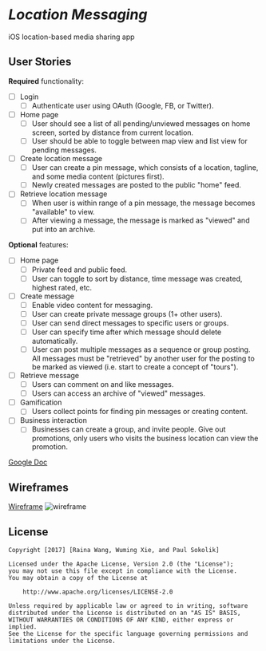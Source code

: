 # *Location Messaging*

iOS location-based media sharing app

## User Stories

**Required** functionality:

- [ ] Login
   - [ ] Authenticate user using OAuth (Google, FB, or Twitter).
- [ ] Home page
   - [ ] User should see a list of all pending/unviewed messages on home screen, sorted by distance from current location.
   - [ ] User should be able to toggle between map view and list view for pending messages.
- [ ] Create location message
   - [ ] User can create a pin message, which consists of a location, tagline, and some media content (pictures first).
   - [ ] Newly created messages are posted to the public "home" feed.
- [ ] Retrieve location message
   - [ ] When user is within range of a pin message, the message becomes "available" to view.
   - [ ] After viewing a message, the message is marked as "viewed" and put into an archive.

**Optional** features:

- [ ] Home page
   - [ ] Private feed and public feed.
   - [ ] User can toggle to sort by distance, time message was created, highest rated, etc.
- [ ] Create message
   - [ ] Enable video content for messaging.
   - [ ] User can create private message groups (1+ other users).
   - [ ] User can send direct messages to specific users or groups.
   - [ ] User can specify time after which message should delete automatically.
   - [ ] User can post multiple messages as a sequence or group posting. All messages must be "retrieved" by another user for the posting to be marked as viewed (i.e. start to create a concept of "tours").
- [ ] Retrieve message
   - [ ] Users can comment on and like messages.
   - [ ] Users can access an archive of "viewed" messages.
- [ ] Gamification
   - [ ] Users collect points for finding pin messages or creating content.
- [ ] Business interaction
   - [ ] Businesses can create a group, and invite people. Give out promotions, only users who visits the business location can view the promotion.
   
[Google Doc](https://docs.google.com/spreadsheets/d/1Gt9Vq7hf5kCIKTsnLPe2V9hwP1ld5uV749G3nETrglo/edit?usp=sharing)

## Wireframes

[Wireframe](https://carnivorous-fuzz.mybalsamiq.com/projects/draft/New%20Mockup%201)
<img src="https://i.imgur.com/1cTpdOT.png" alt="wireframe">

## License

    Copyright [2017] [Raina Wang, Wuming Xie, and Paul Sokolik]

    Licensed under the Apache License, Version 2.0 (the "License");
    you may not use this file except in compliance with the License.
    You may obtain a copy of the License at

        http://www.apache.org/licenses/LICENSE-2.0

    Unless required by applicable law or agreed to in writing, software
    distributed under the License is distributed on an "AS IS" BASIS,
    WITHOUT WARRANTIES OR CONDITIONS OF ANY KIND, either express or implied.
    See the License for the specific language governing permissions and
    limitations under the License.
